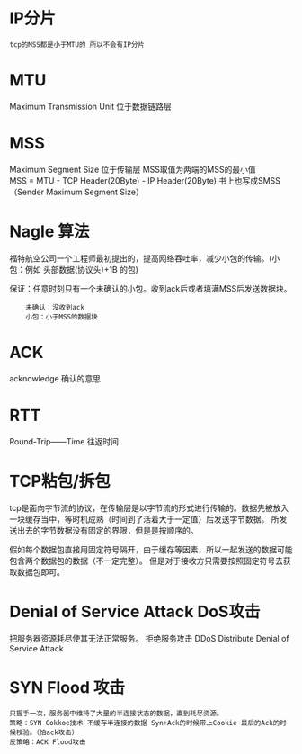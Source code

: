 # IP分片 
    tcp的MSS都是小于MTU的 所以不会有IP分片

# MTU
Maximum Transmission Unit 位于数据链路层 

# MSS
Maximum Segment Size  位于传输层 MSS取值为两端的MSS的最小值  
MSS = MTU - TCP Header(20Byte) - IP Header(20Byte)
书上也写成SMSS（Sender Maximum Segment Size）

# Nagle 算法
福特航空公司一个工程师最初提出的，提高网络吞吐率，减少小包的传输。(小包：例如 头部数据(协议头)+1B 的包)

保证：任意时刻只有一个未确认的小包。收到ack后或者填满MSS后发送数据块。

        未确认：没收到ack
        小包：小于MSS的数据块
        
        
# ACK
acknowledge 确认的意思

# RTT
 Round-Trip——Time 往返时间
 
# TCP粘包/拆包
  tcp是面向字节流的协议，在传输层是以字节流的形式进行传输的。数据先被放入一块缓存当中，等时机成熟（时间到了活着大于一定值）后发送字节数据。
  所发送出去的字节数据没有固定的界限，但是是按顺序的。
  
  假如每个数据包直接用固定符号隔开，由于缓存等因素，所以一起发送的数据可能包含两个数据包的数据（不一定完整）。
  但是对于接收方只需要按照固定符号去获取数据包即可。

# Denial of Service Attack  DoS攻击 
  把服务器资源耗尽使其无法正常服务。
  拒绝服务攻击
  DDoS Distribute Denial of Service Attack
  
# SYN Flood 攻击
    只握手一次，服务器中维持了大量的半连接状态的数据，直到耗尽资源。
    策略：SYN Cokkoe技术 不缓存半连接的数据 Syn+Ack的时候带上Cookie 最后的Ack的时候校验。（怕ack攻击）
    反策略：ACK Flood攻击
